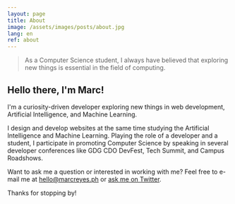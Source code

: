 ```yaml
---
layout: page
title: About
image: /assets/images/posts/about.jpg
lang: en
ref: about
---
```


> As a Computer Science student, I always have believed that exploring new things is essential in the field of computing. 

## Hello there, I'm Marc!

I'm a curiosity-driven developer exploring new things in web development, Artificial Intelligence, and Machine Learning.

I design and develop websites at the same time studying the Artificial Intelligence and Machine Learning. Playing the role of a developer and a student, I participate in promoting Computer Science by speaking in several developer conferences like GDG CDO DevFest, Tech Summit, and Campus Roadshows.

Want to ask me a question or interested in working with me? Feel free to e-mail me at [hello@marcreyes.ph](mailto:hello@marcreyes.ph) or [ask me on Twitter](https://twitter.com/marcreyesph).

Thanks for stopping by!
